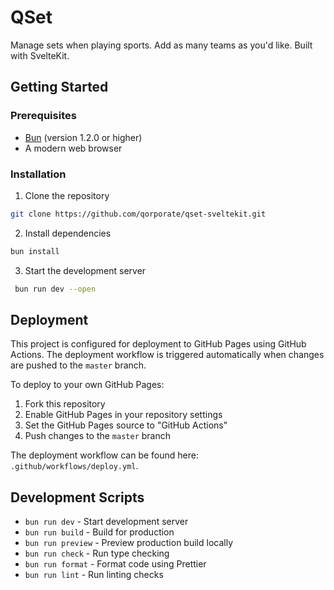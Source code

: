 # QSet

Manage sets when playing sports. Add as many teams as you'd like. Built with SvelteKit.

## Getting Started

### Prerequisites

- [Bun](https://bun.sh/) (version 1.2.0 or higher)
- A modern web browser

### Installation

1. Clone the repository

```bash
git clone https://github.com/qorporate/qset-sveltekit.git
```

2. Install dependencies

```bash
bun install
```

3. Start the development server

```bash
 bun run dev --open
```

## Deployment

This project is configured for deployment to GitHub Pages using GitHub Actions. The deployment workflow is triggered automatically when changes are pushed to the `master` branch.

To deploy to your own GitHub Pages:

1. Fork this repository
2. Enable GitHub Pages in your repository settings
3. Set the GitHub Pages source to "GitHub Actions"
4. Push changes to the `master` branch

The deployment workflow can be found here: `.github/workflows/deploy.yml`.

## Development Scripts

- `bun run dev` - Start development server
- `bun run build` - Build for production
- `bun run preview` - Preview production build locally
- `bun run check` - Run type checking
- `bun run format` - Format code using Prettier
- `bun run lint` - Run linting checks
